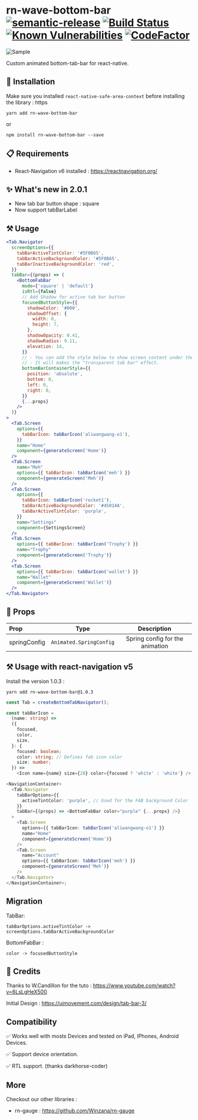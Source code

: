 # rn-wave-bottom-bar [![semantic-release](https://img.shields.io/badge/%20%20%F0%9F%93%A6%F0%9F%9A%80-semantic--release-e10079.svg)](https://github.com/semantic-release/semantic-release) [![Build Status](https://travis-ci.org/Jm-Zion/rn-wave-bottom-bar.svg?branch=master)](https://travis-ci.org/Jm-Zion/rn-wave-bottom-bar) [![Known Vulnerabilities](https://snyk.io/test/github/Jm-Zion/rn-wave-bottom-bar/badge.svg)](https://snyk.io/test/github/Jm-Zion/rn-wave-bottom-bar) [![CodeFactor](https://www.codefactor.io/repository/github/jm-zion/rn-wave-bottom-bar/badge)](https://www.codefactor.io/repository/github/jm-zion/rn-wave-bottom-bar)

![Sample](./sample.gif)

Custom animated bottom-tab-bar for react-native.

## 💾 Installation

Make sure you installed `react-native-safe-area-context` before installing the library : https

```
yarn add rn-wave-bottom-bar
```

or

```
npm install rn-wave-bottom-bar --save
```

## 📋 Requirements

- React-Navigation v6 installed : https://reactnavigation.org/

## :sparkles: What's new in 2.0.1

- New tab bar button shape : square
- Now support tabBarLabel

## ⚒️ Usage

```jsx
<Tab.Navigator
  screenOptions={{
    tabBarActiveTintColor: '#5F0B65',
    tabBarActiveBackgroundColor: '#5F0B65',
    tabBarInactiveBackgroundColor: 'red',
  }}
  tabBar={(props) => (
    <BottomFabBar
      mode={'square' | 'default'}
      isRtl={false}
      // Add Shadow for active tab bar button
      focusedButtonStyle={{
        shadowColor: '#000',
        shadowOffset: {
          width: 0,
          height: 7,
        },
        shadowOpacity: 0.41,
        shadowRadius: 9.11,
        elevation: 14,
      }}
      // - You can add the style below to show screen content under the tab-bar
      // - It will makes the "transparent tab bar" effect.
      bottomBarContainerStyle={{
        position: 'absolute',
        bottom: 0,
        left: 0,
        right: 0,
      }}
      {...props}
    />
  )}
>
  <Tab.Screen
    options={{
      tabBarIcon: tabBarIcon('aliwangwang-o1'),
    }}
    name="Home"
    component={generateScreen('Home')}
  />
  <Tab.Screen
    name="Meh"
    options={{ tabBarIcon: tabBarIcon('meh') }}
    component={generateScreen('Meh')}
  />
  <Tab.Screen
    options={{
      tabBarIcon: tabBarIcon('rocket1'),
      tabBarActiveBackgroundColor: '#45014A',
      tabBarActiveTintColor: 'purple',
    }}
    name="Settings"
    component={SettingsScreen}
  />
  <Tab.Screen
    options={{ tabBarIcon: tabBarIcon('Trophy') }}
    name="Trophy"
    component={generateScreen('Trophy')}
  />
  <Tab.Screen
    options={{ tabBarIcon: tabBarIcon('wallet') }}
    name="Wallet"
    component={generateScreen('Wallet')}
  />
</Tab.Navigator>
```

## 🔧 Props

| Prop         |          Type           |           Description           |
| :----------- | :---------------------: | :-----------------------------: |
| springConfig | `Animated.SpringConfig` | Spring config for the animation |

## ⚒️ Usage with react-navigation v5

Install the version 1.0.3 :

```
yarn add rn-wave-bottom-bar@1.0.3
```

```typescript
const Tab = createBottomTabNavigator();

const tabBarIcon =
  (name: string) =>
  ({
    focused,
    color,
    size,
  }: {
    focused: boolean;
    color: string; // Defines fab icon color
    size: number;
  }) =>
    <Icon name={name} size={28} color={focused ? 'white' : 'white'} />;

<NavigationContainer>
  <Tab.Navigator
    tabBarOptions={{
      activeTintColor: 'purple', // Used for the FAB background Color
    }}
    tabBar={(props) => <BottomFabBar color="purple" {...props} />}
  >
    <Tab.Screen
      options={{ tabBarIcon: tabBarIcon('aliwangwang-o1') }}
      name="Home"
      component={generateScreen('Home')}
    />
    <Tab.Screen
      name="Account"
      options={{ tabBarIcon: tabBarIcon('meh') }}
      component={generateScreen('Meh')}
    />
  </Tab.Navigator>
</NavigationContainer>;
```

## Migration

TabBar:

```
tabBarOptions.activeTintColor -> screenOptions.tabBarActiveBackgroundColor
```

BottomFabBar :

```
color -> focusedButtonStyle
```

## 📄 Credits

Thanks to W.Candillon for the tuto : https://www.youtube.com/watch?v=6LsLgHeX500

Initial Design : https://uimovement.com/design/tab-bar-3/

## Compatibility

✅ Works well with mosts Devices and tested on iPad, IPhones, Android Devices.

✅ Support device orientation.

✅ RTL support. (thanks darkhorse-coder)

## More

Checkout our other libraries :

- rn-gauge : https://github.com/Winzana/rn-gauge

